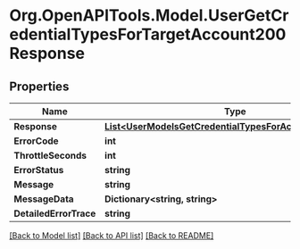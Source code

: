 # Org.OpenAPITools.Model.UserGetCredentialTypesForTargetAccount200Response

## Properties

Name | Type | Description | Notes
------------ | ------------- | ------------- | -------------
**Response** | [**List&lt;UserModelsGetCredentialTypesForAccountResponse&gt;**](UserModelsGetCredentialTypesForAccountResponse.md) |  | [optional] 
**ErrorCode** | **int** |  | [optional] 
**ThrottleSeconds** | **int** |  | [optional] 
**ErrorStatus** | **string** |  | [optional] 
**Message** | **string** |  | [optional] 
**MessageData** | **Dictionary&lt;string, string&gt;** |  | [optional] 
**DetailedErrorTrace** | **string** |  | [optional] 

[[Back to Model list]](../README.md#documentation-for-models) [[Back to API list]](../README.md#documentation-for-api-endpoints) [[Back to README]](../README.md)

